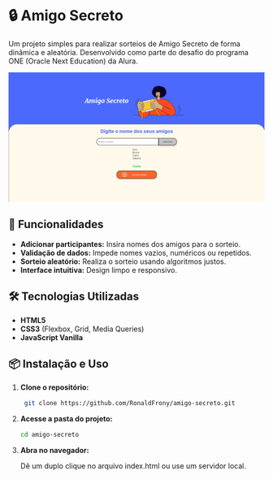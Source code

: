 # 🔒 Amigo Secreto

Um projeto simples para realizar sorteios de Amigo Secreto de forma dinâmica e aleatória. Desenvolvido como parte do desafio do programa ONE (Oracle Next Education) da Alura.

![Preview da Aplicação](./assets/preview.png) 
## 🚀 Funcionalidades

- **Adicionar participantes:** Insira nomes dos amigos para o sorteio.
- **Validação de dados:** Impede nomes vazios, numéricos ou repetidos.
- **Sorteio aleatório:** Realiza o sorteio usando algoritmos justos.
- **Interface intuitiva:** Design limpo e responsivo.

## 🛠️ Tecnologias Utilizadas

- **HTML5**
- **CSS3** (Flexbox, Grid, Media Queries)
- **JavaScript Vanilla**

## 📦 Instalação e Uso

1. **Clone o repositório:**
   ```bash
    git clone https://github.com/RonaldFrony/amigo-secreto.git

2. **Acesse a pasta do projeto:**

    ```bash
    cd amigo-secreto

3. **Abra no navegador:**

    Dê um duplo clique no arquivo index.html ou use um servidor local.
